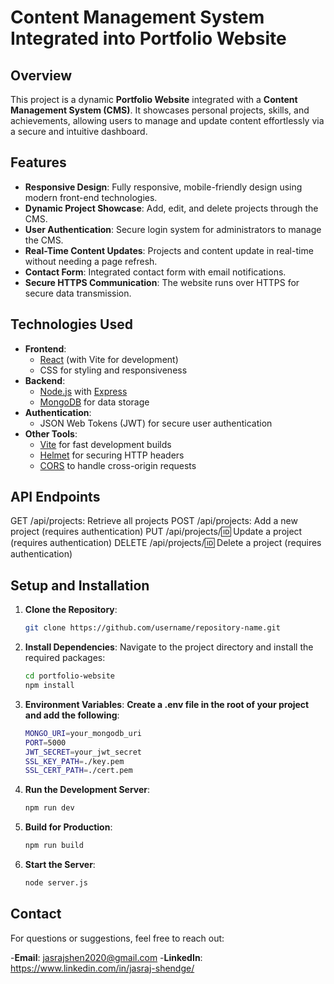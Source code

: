 # Content Management System Integrated into Portfolio Website

## Overview
This project is a dynamic **Portfolio Website** integrated with a **Content Management System (CMS)**. It showcases personal projects, skills, and achievements, allowing users to manage and update content effortlessly via a secure and intuitive dashboard.

## Features
- **Responsive Design**: Fully responsive, mobile-friendly design using modern front-end technologies.
- **Dynamic Project Showcase**: Add, edit, and delete projects through the CMS.
- **User Authentication**: Secure login system for administrators to manage the CMS.
- **Real-Time Content Updates**: Projects and content update in real-time without needing a page refresh.
- **Contact Form**: Integrated contact form with email notifications.
- **Secure HTTPS Communication**: The website runs over HTTPS for secure data transmission.

## Technologies Used
- **Frontend**: 
  - [React](https://reactjs.org/) (with Vite for development)
  - CSS for styling and responsiveness
- **Backend**: 
  - [Node.js](https://nodejs.org/) with [Express](https://expressjs.com/)
  - [MongoDB](https://www.mongodb.com/) for data storage
- **Authentication**:
  - JSON Web Tokens (JWT) for secure user authentication
- **Other Tools**:
  - [Vite](https://vitejs.dev/) for fast development builds
  - [Helmet](https://helmetjs.github.io/) for securing HTTP headers
  - [CORS](https://www.npmjs.com/package/cors) to handle cross-origin requests


## API Endpoints
GET /api/projects: Retrieve all projects
POST /api/projects: Add a new project (requires authentication)
PUT /api/projects/:id: Update a project (requires authentication)
DELETE /api/projects/:id: Delete a project (requires authentication)

## Setup and Installation
1. **Clone the Repository**:
   ```bash
   git clone https://github.com/username/repository-name.git

2. **Install Dependencies**:
   Navigate to the project directory and install the required packages:
   ``` bash
   cd portfolio-website
   npm install

3. **Environment Variables**:
   **Create a .env file in the root of your project and add the following**:
   ```bash
   MONGO_URI=your_mongodb_uri
   PORT=5000
   JWT_SECRET=your_jwt_secret
   SSL_KEY_PATH=./key.pem
   SSL_CERT_PATH=./cert.pem

4. **Run the Development Server**:
   ```bash
   npm run dev

5. **Build for Production**:
   ```bash
   npm run build
   
6. **Start the Server**:
   ```bash
   node server.js


## Contact
For questions or suggestions, feel free to reach out:

-**Email**: jasrajshen2020@gmail.com
-**LinkedIn**: https://www.linkedin.com/in/jasraj-shendge/


